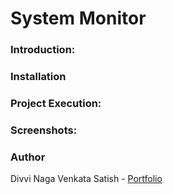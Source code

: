 # System Monitor

### Introduction:

### Installation


### Project Execution:


### Screenshots:

### Author

Divvi Naga Venkata Satish - [Portfolio](https://satishdivvi.github.io)